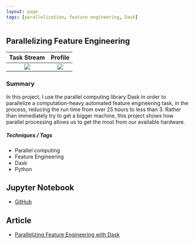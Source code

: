 ```yaml
---
layout: page
tags: [parallelization, feature engineering, Dask]
---
```


## Parallelizing Feature Engineering

Task Stream | Profile 
:-: | :-:
![](https://cdn-images-1.medium.com/max/1200/1*xPCycSirWu3Ce-OlwxN0HA.png) | ![](https://cdn-images-1.medium.com/max/1200/1*yh3z4ZlG1a3D-ggwTwoC0w.png)

### Summary 

In this project, I use the parallel computing library Dask in order to parallelize a computation-heavy automated feature engineering task, in the process, reducing the run time from over 25 hours to less than 3. Rather than immediately try to get a bigger machine, this project shows how parallel processing allows us to get the most from our available hardware.

##### Techniques / Tags
* Parallel computing
* Feature Engineering
* Dask 
* Python

## Jupyter Notebook
* [GitHub](https://github.com/Featuretools/Automated-Manual-Comparison/blob/master/Loan%20Repayment/notebooks/Featuretools%20on%20Dask.ipynb)

## Article
* [Parallelizing Feature Engineering with Dask](https://towardsdatascience.com/parallelizing-feature-engineering-with-dask-3db88aec33b7)
